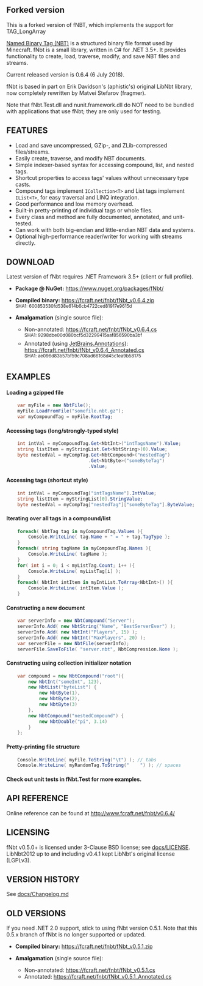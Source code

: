 ## Forked version

This is a forked version of fNBT, which implements the support for TAG_LongArray



[Named Binary Tag (NBT)](https://minecraft.gamepedia.com/NBT_format) is a structured binary file format used by Minecraft.
fNbt is a small library, written in C# for .NET 3.5+. It provides functionality
to create, load, traverse, modify, and save NBT files and streams.

Current released version is 0.6.4 (6 July 2018).

fNbt is based in part on Erik Davidson's (aphistic's) original LibNbt library,
now completely rewritten by Matvei Stefarov (fragmer).

Note that fNbt.Test.dll and nunit.framework.dll do NOT need to be bundled with
applications that use fNbt; they are only used for testing.


## FEATURES
- Load and save uncompressed, GZip-, and ZLib-compressed files/streams.
- Easily create, traverse, and modify NBT documents.
- Simple indexer-based syntax for accessing compound, list, and nested tags.
- Shortcut properties to access tags' values without unnecessary type casts.
- Compound tags implement `ICollection<T>` and List tags implement `IList<T>`, for easy traversal and LINQ integration.
- Good performance and low memory overhead.
- Built-in pretty-printing of individual tags or whole files.
- Every class and method are fully documented, annotated, and unit-tested.
- Can work with both big-endian and little-endian NBT data and systems.
- Optional high-performance reader/writer for working with streams directly.


## DOWNLOAD
Latest version of fNbt requires .NET Framework 3.5+ (client or full profile).

- **Package @ NuGet:**  https://www.nuget.org/packages/fNbt/

- **Compiled binary:**  https://fcraft.net/fnbt/fNbt_v0.6.4.zip
    <br><sup>SHA1: 600853530fd538e614b6cb4722ced81917e9615d</sup>

- **Amalgamation** (single source file):
    * Non-annotated: https://fcraft.net/fnbt/fNbt_v0.6.4.cs
	    <br><sup>SHA1: 9298dbe00d080bcf5d32299415aaf856590ba3bf</sup>
    * Annotated (using [JetBrains.Annotations](https://blog.jetbrains.com/dotnet/2018/05/03/what-are-jetbrains-annotations/)):
	    https://fcraft.net/fnbt/fNbt_v0.6.4_Annotated.cs
		<br><sup>SHA1: ae096d83b57bf59c708ad66168d45c1ea9b58175</sup>


## EXAMPLES
#### Loading a gzipped file
```cs
    var myFile = new NbtFile();
    myFile.LoadFromFile("somefile.nbt.gz");
    var myCompoundTag = myFile.RootTag;
```

#### Accessing tags (long/strongly-typed style)
```cs
    int intVal = myCompoundTag.Get<NbtInt>("intTagsName").Value;
    string listItem = myStringList.Get<NbtString>(0).Value;
    byte nestedVal = myCompTag.Get<NbtCompound>("nestedTag")
                              .Get<NbtByte>("someByteTag")
                              .Value;
```

#### Accessing tags (shortcut style)
```cs
    int intVal = myCompoundTag["intTagsName"].IntValue;
    string listItem = myStringList[0].StringValue;
    byte nestedVal = myCompTag["nestedTag"]["someByteTag"].ByteValue;
```

#### Iterating over all tags in a compound/list
```cs
    foreach( NbtTag tag in myCompoundTag.Values ){
        Console.WriteLine( tag.Name + " = " + tag.TagType );
    }
    foreach( string tagName in myCompoundTag.Names ){
        Console.WriteLine( tagName );
    }
    for( int i = 0; i < myListTag.Count; i++ ){
        Console.WriteLine( myListTag[i] );
    }
    foreach( NbtInt intItem in myIntList.ToArray<NbtInt>() ){
        Console.WriteLine( intItem.Value );
    }
```

#### Constructing a new document
```cs
    var serverInfo = new NbtCompound("Server");
    serverInfo.Add( new NbtString("Name", "BestServerEver") );
    serverInfo.Add( new NbtInt("Players", 15) );
    serverInfo.Add( new NbtInt("MaxPlayers", 20) );
    var serverFile = new NbtFile(serverInfo);
    serverFile.SaveToFile( "server.nbt", NbtCompression.None );
```

#### Constructing using collection initializer notation
```cs
    var compound = new NbtCompound("root"){
        new NbtInt("someInt", 123),
        new NbtList("byteList") {
            new NbtByte(1),
            new NbtByte(2),
            new NbtByte(3)
        },
        new NbtCompound("nestedCompound") {
            new NbtDouble("pi", 3.14)
        }
    };
```

#### Pretty-printing file structure
```cs
    Console.WriteLine( myFile.ToString("\t") ); // tabs
    Console.WriteLine( myRandomTag.ToString("    ") ); // spaces
```

#### Check out unit tests in fNbt.Test for more examples.


## API REFERENCE
Online reference can be found at http://www.fcraft.net/fnbt/v0.6.4/


## LICENSING
fNbt v0.5.0+ is licensed under 3-Clause BSD license;
see [docs/LICENSE](docs/LICENSE).
LibNbt2012 up to and including v0.4.1 kept LibNbt's original license (LGPLv3).


## VERSION HISTORY
See [docs/Changelog.md](docs/Changelog.md)


## OLD VERSIONS
If you need .NET 2.0 support, stick to using fNbt version 0.5.1.
Note that this 0.5.x branch of fNbt is no longer supported or updated.

- **Compiled binary:**  https://fcraft.net/fnbt/fNbt_v0.5.1.zip

- **Amalgamation** (single source file):
    - Non-annotated: https://fcraft.net/fnbt/fNbt_v0.5.1.cs
    - Annotated: https://fcraft.net/fnbt/fNbt_v0.5.1_Annotated.cs

